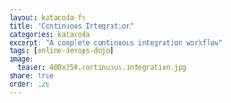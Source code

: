 ```yaml
---
layout: katacoda-fs
title: "Continuous Integration"
categories: katacoda
excerpt: "A complete continuous integration workflow"
tags: [online-devops-dojo]
image:
  teaser: 400x250.continuous.integration.jpg
share: true
order: 120
---
```


<script src="//katacoda.com/embed.js"></script>
<div id="katacoda-scenario-1"
    data-katacoda-id="devops-yellow-belt/courses/yellow-belt-devops-dojo/continuous-integration"
    data-katacoda-ctatext="Continue Online DevOps Dojo"
    data-katacoda-ctaurl="https://www.katacoda.com/berthonneau/courses/online-devops-dojo/continuous-integration"
    data-katacoda-color="004d7f"
    style="height: calc(100vh); width: (100% - 68px); padding-top: 55px;"></div>
<br>
